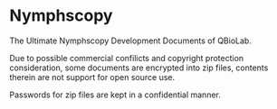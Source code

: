 # Nymphscopy
The Ultimate Nymphscopy Development Documents of QBioLab.


Due to possible commercial confilicts and copyright protection consideration, some documents are encrypted into zip files, contents therein are not support for open source use.


Passwords for zip files are kept in a confidential manner.

